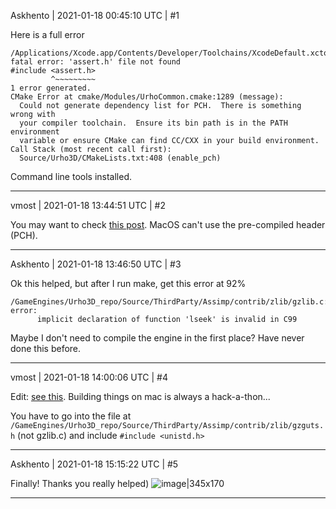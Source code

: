 Askhento | 2021-01-18 00:45:10 UTC | #1

Here is a full error 
```
/Applications/Xcode.app/Contents/Developer/Toolchains/XcodeDefault.xctoolchain/usr/bin/../include/c++/v1/cassert:20:10: fatal error: 'assert.h' file not found
#include <assert.h>
         ^~~~~~~~~~
1 error generated.
CMake Error at cmake/Modules/UrhoCommon.cmake:1289 (message):
  Could not generate dependency list for PCH.  There is something wrong with
  your compiler toolchain.  Ensure its bin path is in the PATH environment
  variable or ensure CMake can find CC/CXX in your build environment.
Call Stack (most recent call first):
  Source/Urho3D/CMakeLists.txt:408 (enable_pch)

```
Command line tools installed.

-------------------------

vmost | 2021-01-18 13:44:51 UTC | #2

You may want to check [this post](https://discourse.urho3d.io/t/info-using-urho3d-with-old-mac-osx-10-11/6304). MacOS can't use the pre-compiled header (PCH).

-------------------------

Askhento | 2021-01-18 13:46:50 UTC | #3

Ok this helped, but after I run make, get this error at 92%
```
/GameEngines/Urho3D_repo/Source/ThirdParty/Assimp/contrib/zlib/gzlib.c:252:9: error: 
      implicit declaration of function 'lseek' is invalid in C99
```
Maybe I don't need to compile the engine in the first place? Have never done this before.

-------------------------

vmost | 2021-01-18 14:00:06 UTC | #4

Edit: [see this](https://github.com/Blosc/python-blosc/issues/229). Building things on mac is always a hack-a-thon...

You have to go into the file at `/GameEngines/Urho3D_repo/Source/ThirdParty/Assimp/contrib/zlib/gzguts.h` (not gzlib.c) and include `#include <unistd.h>`

-------------------------

Askhento | 2021-01-18 15:15:22 UTC | #5

Finally! Thanks you really helped)
![image|345x170](upload://5Q6Z6tBe0V9Jz7JJlZQ2OSHXXjZ.png)

-------------------------

